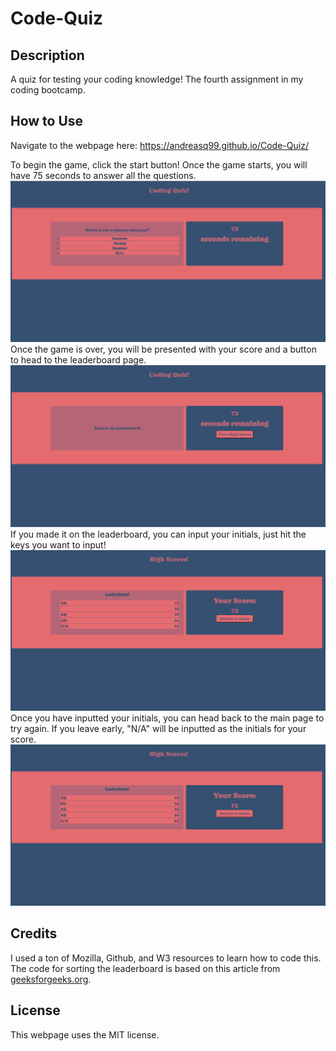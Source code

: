 # Code-Quiz

## Description
A quiz for testing your coding knowledge! The fourth assignment in my coding bootcamp.

## How to Use

Navigate to the webpage here: https://andreasq99.github.io/Code-Quiz/

To begin the game, click the start button! Once the game starts, you will have 75 seconds to answer all the questions.
![The game in progress.](./assets/images/game-in-progress.png)
Once the game is over, you will be presented with your score and a button to head to the leaderboard page.
![End of the game.](./assets/images/game-end.png)
If you made it on the leaderboard, you can input your initials, just hit the keys you want to input!
![Inputting initials into the leaderboard](./assets/images/initials-input.png)
Once you have inputted your initials, you can head back to the main page to try again. If you leave early, "N/A" will be inputted as the initials for your score.
![The leaderboard after inputting initials](./assets/images/leaderboard.png)

## Credits
I used a ton of Mozilla, Github, and W3 resources to learn how to code this. The code for sorting the leaderboard is based on this article from [geeksforgeeks.org](https://www.geeksforgeeks.org/bubble-sort/).



## License
This webpage uses the MIT license.
